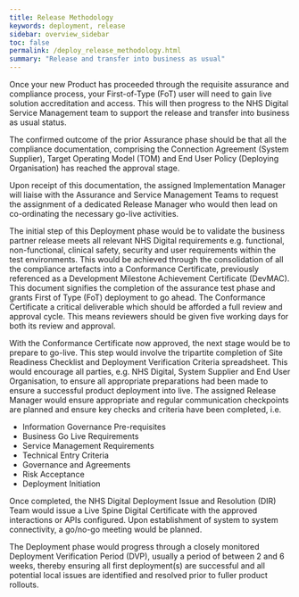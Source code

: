 ```yaml
---
title: Release Methodology
keywords: deployment, release
sidebar: overview_sidebar
toc: false
permalink: /deploy_release_methodology.html
summary: "Release and transfer into business as usual"
---
```



Once your new Product has proceeded through the requisite assurance and compliance process, your First-of-Type (FoT) user will need to gain live solution accreditation and access. This will then progress to the NHS Digital Service Management team to support the release and transfer into business as usual status.  

The confirmed outcome of the prior Assurance phase should be that all the compliance documentation, comprising the Connection Agreement (System Supplier), Target Operating Model (TOM) and End User Policy (Deploying Organisation) has reached the approval stage.  

Upon receipt of this documentation, the assigned Implementation Manager will liaise with the Assurance and Service Management Teams to request the assignment of a dedicated Release Manager who would then lead on co-ordinating the necessary go-live activities.

The initial step of this Deployment phase would be to validate the business partner release meets all relevant NHS Digital requirements e.g. functional, non-functional, clinical safety, security and user requirements within the test environments. This would be achieved through the consolidation of all the compliance artefacts into a Conformance Certificate, previously referenced as a Development Milestone Achievement Certificate (DevMAC). This document signifies the completion of the assurance test phase and grants First of Type (FoT) deployment to go ahead. The Conformance Certificate a critical deliverable which should be afforded a full review and approval cycle. This means reviewers should be given five working days for both its review and approval.

With the Conformance Certificate now approved, the next stage would be to prepare to go-live. This step would involve the tripartite completion of Site Readiness Checklist and Deployment Verification Criteria spreadsheet. This would encourage all parties, e.g. NHS Digital, System Supplier and End User Organisation, to ensure all appropriate preparations had been made to ensure a successful product deployment into live. The assigned Release Manager would ensure appropriate and regular communication checkpoints are planned and ensure key checks and criteria have been completed, i.e.
-	Information Governance Pre-requisites
-	Business Go Live Requirements
-	Service Management Requirements
-	Technical Entry Criteria
-	Governance and Agreements
-	Risk Acceptance
-	Deployment Initiation  

Once completed, the NHS Digital Deployment Issue and Resolution (DIR) Team would issue a Live Spine Digital Certificate with the approved interactions or APIs configured. Upon establishment of system to system connectivity, a go/no-go meeting would be planned.  

The Deployment phase would progress through a closely monitored Deployment Verification Period (DVP), usually a period of between 2 and 6 weeks, thereby ensuring all first deployment(s) are successful and all potential local issues are identified and resolved prior to fuller product rollouts.

